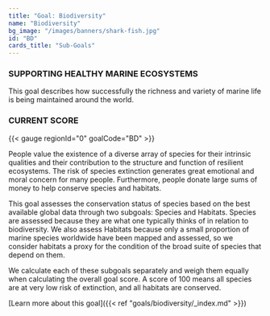 ```yaml
---
title: "Goal: Biodiversity"
name: "Biodiversity"
bg_image: "/images/banners/shark-fish.jpg"
id: "BD"
cards_title: "Sub-Goals"
---
```


### SUPPORTING HEALTHY MARINE ECOSYSTEMS
This goal describes how successfully the richness and variety of marine life is being maintained around the world.  


### CURRENT SCORE

{{< gauge regionId="0" goalCode="BD" >}}


People value the existence of a diverse array of species for their intrinsic qualities and their contribution to the structure and function of resilient ecosystems. The risk of species extinction generates great emotional and moral concern for many people. Furthermore, people donate large sums of money to help conserve species and habitats.

This goal assesses the conservation status of species based on the best available global data through two subgoals: Species and Habitats. Species are assessed because they are what one typically thinks of in relation to biodiversity. We also assess Habitats because only a small proportion of marine species worldwide have been mapped and assessed, so we consider habitats a proxy for the condition of the broad suite of species that depend on them.

We calculate each of these subgoals separately and weigh them equally when calculating the overall goal score. A score of 100 means all species are at very low risk of extinction, and all habitats are conserved.



[Learn more about this goal]({{< ref "goals/biodiversity/_index.md" >}})
